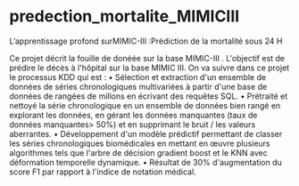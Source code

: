 # predection_mortalite_MIMICIII
L’apprentissage profond surMIMIC-III :Prédiction de la mortalité sous 24 H


Ce projet décrit la fouille de donéée sur la base  MIMIC-III .
L'objectif est de prédire le décès à l'hôpital sur la base MIMIC III.
On va suivre dans ce projet le processus KDD qui est :
    • Sélection et extraction d'un ensemble de données de séries chronologiques multivariées à partir d'une base de données de rangées de millons en écrivant des requêtes SQL.
    • Prétraité et nettoyé la série chronologique en un ensemble de données bien rangé en explorant les données, en gérant les données manquantes (taux de données manquantes> 50\%) et en supprimant le bruit / les valeurs aberrantes.
    • Développement d'un modèle prédictif permettant de classer les séries chronologiques biomédicales en mettant en œuvre plusieurs algorithmes tels que l'arbre de décision gradient boost et le KNN avec déformation temporelle dynamique.
    • Résultat de 30\% d'augmentation du score F1 par rapport à l'indice de notation médical.
 
